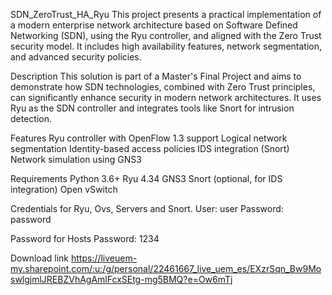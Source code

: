 SDN_ZeroTrust_HA_Ryu
This project presents a practical implementation of a modern enterprise network architecture based on Software Defined Networking (SDN), using the Ryu controller, and aligned with the Zero Trust security model. It includes high availability features, network segmentation, and advanced security policies.

Description
This solution is part of a Master's Final Project and aims to demonstrate how SDN technologies, combined with Zero Trust principles, can significantly enhance security in modern network architectures. It uses Ryu as the SDN controller and integrates tools like Snort for intrusion detection.

Features
Ryu controller with OpenFlow 1.3 support
Logical network segmentation
Identity-based access policies
IDS integration (Snort)
Network simulation using GNS3

Requirements
Python 3.6+
Ryu 4.34
GNS3
Snort (optional, for IDS integration)
Open vSwitch

Credentials for Ryu, Ovs, Servers and Snort.
User: user
Password: password

Password for Hosts 
Password: 1234

Download link 
https://liveuem-my.sharepoint.com/:u:/g/personal/22461667_live_uem_es/EXzrSqn_Bw9MoswlgjmlJREBZVhAgAmlFcxSEtg-mg5BMQ?e=Ow6mTj


